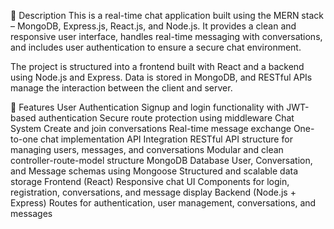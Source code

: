 📝 Description
This is a real-time chat application built using the MERN stack – MongoDB, Express.js, React.js, and Node.js. It provides a clean and responsive user interface, handles real-time messaging with conversations, and includes user authentication to ensure a secure chat environment.

The project is structured into a frontend built with React and a backend using Node.js and Express. Data is stored in MongoDB, and RESTful APIs manage the interaction between the client and server.

🔧 Features
User Authentication
Signup and login functionality with JWT-based authentication
Secure route protection using middleware
Chat System
Create and join conversations
Real-time message exchange
One-to-one chat implementation
API Integration
RESTful API structure for managing users, messages, and conversations
Modular and clean controller-route-model structure
MongoDB Database
User, Conversation, and Message schemas using Mongoose
Structured and scalable data storage
Frontend (React)
Responsive chat UI
Components for login, registration, conversations, and message display
Backend (Node.js + Express)
Routes for authentication, user management, conversations, and messages


